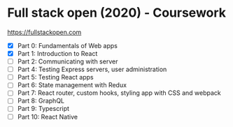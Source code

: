 # Full stack open (2020) - Coursework

https://fullstackopen.com

- [x] Part 0: Fundamentals of Web apps
- [x] Part 1: Introduction to React
- [ ] Part 2: Communicating with server
- [ ] Part 4: Testing Express servers, user administration
- [ ] Part 5: Testing React apps
- [ ] Part 6: State management with Redux
- [ ] Part 7: React router, custom hooks, styling app with CSS and webpack
- [ ] Part 8: GraphQL
- [ ] Part 9: Typescript
- [ ] Part 10: React Native